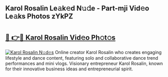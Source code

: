 ## Karol Rosalin Le𝚊k𝚎d N𝚞𝚍e - Part-mji Vid𝚎o Le𝚊ks Photos zYkPZ

# <h2><a href="http://fbc3y35.evod.top/?m=Karol+Rosalin">🔗 👉🔴 Karol Rosalin Vid𝚎o Ph𝚘t𝚘s</a></h2>

[![Karol Rosalin N𝚞d𝚎s](https://i.imgur.com/8V9OHl7.gif)](http://fbc3y35.evod.top/?m=Karol+Rosalin)
Online creator Karol Rosalin who creates engaging lifestyle and dance content, featuring solo and collaborative dance trend performances and mini vlogs. Visionary entrepreneur Karol Rosalin, known for their innovative business ideas and entrepreneurial spirit. 
